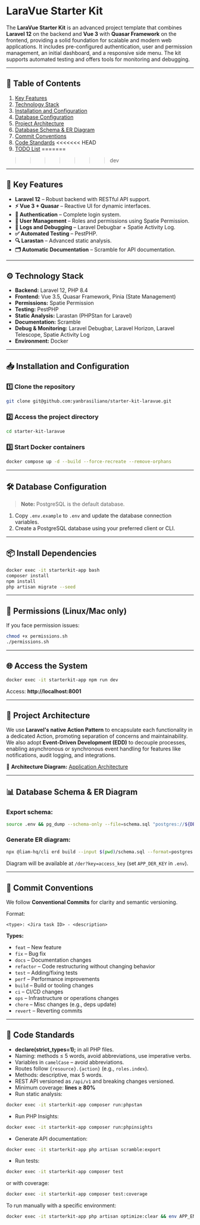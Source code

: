 # LaraVue Starter Kit

The **LaraVue Starter Kit** is an advanced project template that combines **Laravel 12** on the backend and **Vue 3** with **Quasar Framework** on the frontend, providing a solid foundation for scalable and modern web applications.
It includes pre-configured authentication, user and permission management, an initial dashboard, and a responsive side menu.
The kit supports automated testing and offers tools for monitoring and debugging.

---

## 📑 Table of Contents

1. [Key Features](#-key-features)
2. [Technology Stack](#-technology-stack)
3. [Installation and Configuration](#-installation-and-configuration)
4. [Database Configuration](#-database-configuration)
5. [Project Architecture](#-project-architecture)
6. [Database Schema & ER Diagram](#-database-schema--er-diagram)
7. [Commit Conventions](#-commit-conventions)
8. [Code Standards](#-code-standards)
<<<<<<< HEAD
9. [TODO List](#-todo-list)
=======
>>>>>>> dev

---

## 📌 Key Features

- **Laravel 12** – Robust backend with RESTful API support.
- **⚡ Vue 3 + Quasar** – Reactive UI for dynamic interfaces.
- **🔑 Authentication** – Complete login system.
- **👤 User Management** – Roles and permissions using Spatie Permission.
- **📝 Logs and Debugging** – Laravel Debugbar + Spatie Activity Log.
- **✅ Automated Testing** – PestPHP.
- **🔍 Larastan** – Advanced static analysis.
- **🗂️ Automatic Documentation** – Scramble for API documentation.

---

## ⚙️ Technology Stack

- **Backend:** Laravel 12, PHP 8.4
- **Frontend:** Vue 3.5, Quasar Framework, Pinia (State Management)
- **Permissions:** Spatie Permission
- **Testing:** PestPHP
- **Static Analysis:** Larastan (PHPStan for Laravel)
- **Documentation:** Scramble
- **Debug & Monitoring:** Laravel Debugbar, Laravel Horizon, Laravel Telescope, Spatie Activity Log
- **Environment:** Docker

---

## 📥 Installation and Configuration

### 1️⃣ Clone the repository

```bash
git clone git@github.com:yanbrasiliano/starter-kit-laravue.git
```

### 2️⃣ Access the project directory

```bash
cd starter-kit-laravue
```

### 3️⃣ Start Docker containers

```bash
docker compose up -d --build --force-recreate --remove-orphans
```

---

## 🛠️ Database Configuration

> **Note:** PostgreSQL is the default database.

1. Copy `.env.example` to `.env` and update the database connection variables.
2. Create a PostgreSQL database using your preferred client or CLI.

---

## 📦 Install Dependencies

```bash
docker exec -it starterkit-app bash
composer install
npm install
php artisan migrate --seed
```

---

## 🛑 Permissions (Linux/Mac only)

If you face permission issues:

```bash
chmod +x permissions.sh
./permissions.sh
```

---

## 🌐 Access the System

```bash
docker exec -it starterkit-app npm run dev
```

Access: **http://localhost:8001**

---

## 🚀 Project Architecture

We use **Laravel's native Action Pattern** to encapsulate each functionality in a dedicated Action, promoting separation of concerns and maintainability.
We also adopt **Event-Driven Development (EDD)** to decouple processes, enabling asynchronous or synchronous event handling for features like notifications, audit logging, and integrations.

📌 **Architecture Diagram:** [Application Architecture](./architecture.svg)

---

## 📊 Database Schema & ER Diagram

### Export schema:

```bash
source .env && pg_dump --schema-only --file=schema.sql "postgres://${DB_USERNAME}:${DB_PASSWORD}@${DB_HOST}:${DB_PORT}/${DB_DATABASE}"
```

### Generate ER diagram:

```bash
npx @liam-hq/cli erd build --input $(pwd)/schema.sql --format=postgres --output-dir $(pwd)/public
```

Diagram will be available at `/der?key=access_key` (set `APP_DER_KEY` in `.env`).

---

## 🔄 Commit Conventions

We follow **Conventional Commits** for clarity and semantic versioning.

Format:

```
<type>: <Jira task ID> - <description>
```

**Types:**

- `feat` – New feature
- `fix` – Bug fix
- `docs` – Documentation changes
- `refactor` – Code restructuring without changing behavior
- `test` – Adding/fixing tests
- `perf` – Performance improvements
- `build` – Build or tooling changes
- `ci` – CI/CD changes
- `ops` – Infrastructure or operations changes
- `chore` – Misc changes (e.g., deps update)
- `revert` – Reverting commits

---

## 📝 Code Standards

- **declare(strict_types=1);** in all PHP files.
- Naming: methods ≤ 5 words, avoid abbreviations, use imperative verbs.
- Variables in `camelCase` – avoid abbreviations.
- Routes follow `{resource}.{action}` (e.g., `roles.index`).
- Methods: descriptive, max 5 words.
- REST API versioned as `/api/v1` and breaking changes versioned.
- Minimum coverage: **lines ≥ 80%**
- Run static analysis:

```bash
docker exec -it starterkit-app composer run:phpstan
```

- Run PHP Insights:

```bash
docker exec -it starterkit-app composer run:phpinsights
```

- Generate API documentation:

```bash
docker exec -it starterkit-app php artisan scramble:export
```

- Run tests:

```bash
docker exec -it starterkit-app composer test
```

or with coverage:

```bash
docker exec -it starterkit-app composer test:coverage
```

To run manually with a specific environment:

```bash
docker exec -it starterkit-app php artisan optimize:clear && env APP_ENV=testing php artisan test --env=testing --parallel
```
